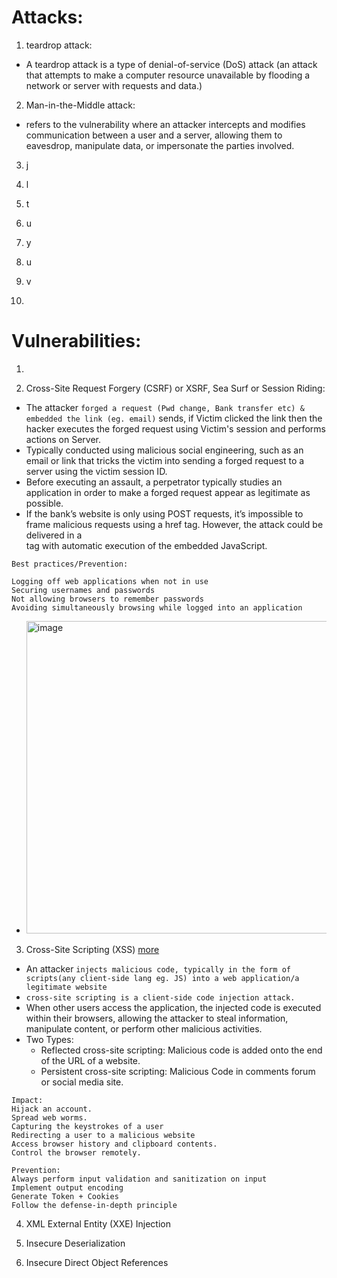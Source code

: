 # Attacks: 

1. teardrop attack:
- A teardrop attack is a type of denial-of-service (DoS) attack (an attack that attempts to make a computer resource unavailable by flooding a network or server with requests and data.)

2. Man-in-the-Middle attack:
- refers to the vulnerability where an attacker intercepts and modifies communication between a user and a server, allowing them to eavesdrop, manipulate data, or impersonate the parties involved.

3. j

4. l

5. t

6. u

7. y

8. u

9. v

10. 

# Vulnerabilities:
1. 

2. Cross-Site Request Forgery (CSRF) or XSRF, Sea Surf or Session Riding:
- The attacker `forged a request (Pwd change, Bank transfer etc) & embedded the link (eg. email)` sends, if Victim clicked the link then the hacker executes the forged request using Victim's session and performs actions on Server.
- Typically conducted using malicious social engineering, such as an email or link that tricks the victim into sending a forged request to a server using the victim session ID.
- Before executing an assault, a perpetrator typically studies an application in order to make a forged request appear as legitimate as possible.
- If the bank’s website is only using POST requests, it’s impossible to frame malicious requests using a <a> href tag. However, the attack could be delivered in a <form> tag with automatic execution of the embedded JavaScript.
```
Best practices/Prevention:

Logging off web applications when not in use
Securing usernames and passwords
Not allowing browsers to remember passwords
Avoiding simultaneously browsing while logged into an application
```
- <img width="500" alt="image" src="https://github.com/IOxCyber/EssentialsCy/assets/40174034/3af831d7-deb4-4542-9f50-2c503df06b61">

3. Cross-Site Scripting (XSS) [more](https://www.cloudflare.com/en-gb/learning/security/threats/cross-site-scripting/)
- An attacker `injects malicious code, typically in the form of scripts(any client-side lang eg. JS) into a web application/a legitimate website`
- `cross-site scripting is a client-side code injection attack.`
- When other users access the application, the injected code is executed within their browsers, allowing the attacker to steal information, manipulate content, or perform other malicious activities.
- Two Types:
  - Reflected cross-site scripting: Malicious code is added onto the end of the URL of a website.
  - Persistent cross-site scripting: Malicious Code in comments forum or social media site.

```
Impact: 
Hijack an account.
Spread web worms.
Capturing the keystrokes of a user
Redirecting a user to a malicious website
Access browser history and clipboard contents.
Control the browser remotely.
```
```
Prevention:
Always perform input validation and sanitization on input
Implement output encoding
Generate Token + Cookies
Follow the defense-in-depth principle
```

4. XML External Entity (XXE) Injection


5. Insecure Deserialization


6. Insecure Direct Object References



